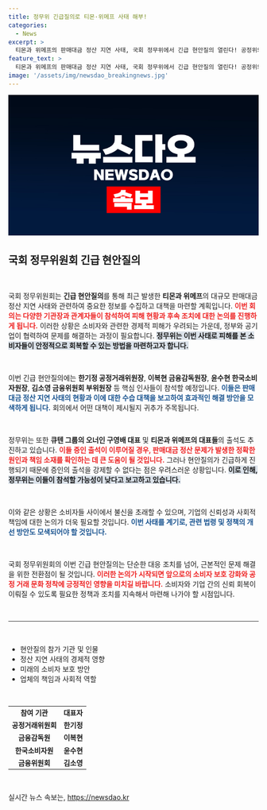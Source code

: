 ```yaml
---
title: 정무위 긴급질의로 티몬·위메프 사태 해부!
categories:
  - News
excerpt: >
  티몬과 위메프의 판매대금 정산 지연 사태, 국회 정무위에서 긴급 현안질의 열린다! 공정위와 금융당국 수장들이 나서는 가운데, 오너 출석 여부는 불투명. 이번 사태의 실체를 파헤치는 현안 질의, 결과는?!
feature_text: >
  티몬과 위메프의 판매대금 정산 지연 사태, 국회 정무위에서 긴급 현안질의 열린다! 공정위와 금융당국 수장들이 나서는 가운데, 오너 출석 여부는 불투명. 이번 사태의 실체를 파헤치는 현안 질의, 결과는?!
image: '/assets/img/newsdao_breakingnews.jpg'
---
```


<p><img src="/assets/img/newsdao_breakingnews.jpg" alt="cryptoinkorea 속보" /></p>

<h2 data-ke-size="size26">국회 정무위원회 긴급 현안질의</h2>

<p data-ke-size="size16">&nbsp;</p>

<p>국회 정무위원회는 <strong>긴급 현안질의</strong>를 통해 최근 발생한 <b>티몬과 위메프</b>의 대규모 판매대금 정산 지연 사태와 관련하여 중요한 정보를 수집하고 대책을 마련할 계획입니다. <b><span style="color: #ee2323;">이번 회의는 다양한 기관장과 관계자들이 참석하여 피해 현황과 후속 조치에 대한 논의를 진행하게 됩니다.</span></b> 이러한 상황은 소비자와 관련한 경제적 피해가 우려되는 가운데, 정부와 공기업이 협력하여 문제를 해결하는 과정이 필요합니다. <b><span style="background-color: #21538527;">정무위는 이번 사태로 피해를 본 소비자들이 안정적으로 회복할 수 있는 방법을 마련하고자 합니다.</span></b></p>

<p data-ke-size="size16">&nbsp;</p>

<p>이번 긴급 현안질의에는 <b>한기정 공정거래위원장</b>, <b>이복현 금융감독원장</b>, <b>윤수현 한국소비자원장</b>, <b>김소영 금융위원회 부위원장</b> 등 핵심 인사들이 참석할 예정입니다. <b><span style="color: #1a5490;">이들은 판매대금 정산 지연 사태의 현황과 이에 대한 수습 대책을 보고하여 효과적인 해결 방안을 모색하게 됩니다.</span></b> 회의에서 어떤 대책이 제시될지 귀추가 주목됩니다.</p>

<p data-ke-size="size16">&nbsp;</p>

<p>정무위는 또한 <b>큐텐 그룹의 오너인 구영배 대표</b> 및 <b>티몬과 위메프의 대표들</b>의 출석도 추진하고 있습니다. <b><span style="color: #ee2323;">이들 증인 출석이 이루어질 경우, 판매대금 정산 문제가 발생한 정확한 원인과 책임 소재를 확인하는 데 큰 도움이 될 것입니다.</span></b> 그러나 현안질의가 긴급하게 진행되기 때문에 증인의 출석을 강제할 수 없다는 점은 우려스러운 상황입니다. <b><span style="background-color: #21538527;">이로 인해, 정무위는 이들이 참석할 가능성이 낮다고 보고하고 있습니다.</span></b></p>

<p data-ke-size="size16">&nbsp;</p>

<p>이와 같은 상황은 소비자들 사이에서 불신을 초래할 수 있으며, 기업의 신뢰성과 사회적 책임에 대한 논의가 더욱 필요할 것입니다. <b><span style="color: #1a5490;">이번 사태를 계기로, 관련 법령 및 정책의 개선 방안도 모색되어야 할 것입니다.</span></b></p>

<p data-ke-size="size16">&nbsp;</p>

<p>국회 정무위원회의 이번 긴급 현안질의는 단순한 대응 조치를 넘어, 근본적인 문제 해결을 위한 전환점이 될 것입니다. <b><span style="color: #ee2323;">이러한 논의가 시작되면 앞으로의 소비자 보호 강화와 공정 거래 문화 정착에 긍정적인 영향을 미치길 바랍니다.</span></b> 소비자와 기업 간의 신뢰 회복이 이뤄질 수 있도록 필요한 정책과 조치를 지속해서 마련해 나가야 할 시점입니다.</p>

<p data-ke-size="size16">&nbsp;</p>

<hr style="height:1px; border:none; color:#333; background-color:#333;">

<p data-ke-size="size16">&nbsp;</p>

<ul>
    <li>현안질의 참가 기관 및 인물</li>
    <li>정산 지연 사태의 경제적 영향</li>
    <li>미래의 소비자 보호 방안</li>
    <li>업체의 책임과 사회적 역할</li>
</ul>

<p data-ke-size="size16">&nbsp;</p>

<table style="width: 100%; border-collapse: collapse;">
    <tr>
        <td style="text-align: center; height: 17px;"><b>참여 기관</b></td>
        <td style="text-align: center; height: 17px;"><b>대표자</b></td>
    </tr>
    <tr>
        <td style="text-align: center; height: 17px;"><b>공정거래위원회</b></td>
        <td style="text-align: center; height: 17px;"><b>한기정</b></td>
    </tr>
    <tr>
        <td style="text-align: center; height: 17px;"><b>금융감독원</b></td>
        <td style="text-align: center; height: 17px;"><b>이복현</b></td>
    </tr>
    <tr>
        <td style="text-align: center; height: 17px;"><b>한국소비자원</b></td>
        <td style="text-align: center; height: 17px;"><b>윤수현</b></td>
    </tr>
    <tr>
        <td style="text-align: center; height: 17px;"><b>금융위원회</b></td>
        <td style="text-align: center; height: 17px;"><b>김소영</b></td>
    </tr>
</table>

<p data-ke-size="size16">&nbsp;</p>
실시간 뉴스 속보는, <a href="https://newsdao.kr" rel="dofollow">https://newsdao.kr</a>


